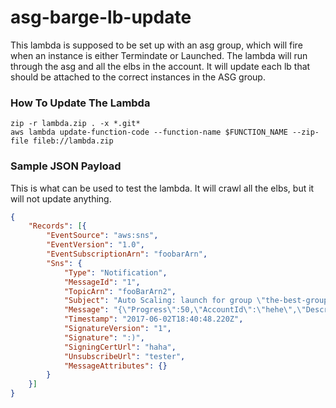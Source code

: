 # asg-barge-lb-update

This lambda is supposed to be set up with an asg group, which will fire when an instance
is either Termindate or Launched. The lambda will run through the asg and all the elbs in the
account. It will update each lb that should be attached to the correct instances in the ASG group.

### How To Update The Lambda

``` shell
zip -r lambda.zip . -x *.git*
aws lambda update-function-code --function-name $FUNCTION_NAME --zip-file fileb://lambda.zip
```


### Sample JSON Payload

This is what can be used to test the lambda. It will crawl all the elbs, but it will not update anything.

``` JSON
{
	"Records": [{
		"EventSource": "aws:sns",
		"EventVersion": "1.0",
		"EventSubscriptionArn": "foobarArn",
		"Sns": {
			"Type": "Notification",
			"MessageId": "1",
			"TopicArn": "fooBarArn2",
			"Subject": "Auto Scaling: launch for group \"the-best-group\"",
			"Message": "{\"Progress\":50,\"AccountId\":\"hehe\",\"Description\":\"Launching a new EC2 instance: i-ffff\",\"RequestId\":\"foobar\",\"EndTime\":\"2017-06-02T18:40:48.198Z\",\"AutoScalingGroupARN\":\"fooBarBar\",\"ActivityId\":\"aaa\",\"StartTime\":\"2017-06-02T18:40:15.965Z\",\"Service\":\"AWS Auto Scaling\",\"Time\":\"2017-06-02T18:40:48.198Z\",\"EC2InstanceId\":\"lololol\",\"StatusCode\":\"InProgress\",\"StatusMessage\":\"\",\"Details\":{\"Subnet ID\":\"subnet-ffssddd\",\"Availability Zone\":\"us-east-1b\"},\"AutoScalingGroupName\":\"the-asg\",\"Cause\":\"At 2017-06-02T18:40:14Z an instance was started in response to a difference between desired and actual capacity, increasing the capacity from 3 to 4.\",\"Event\":\"autoscaling:EC2_INSTANCE_TERMINATE\"}",
			"Timestamp": "2017-06-02T18:40:48.220Z",
			"SignatureVersion": "1",
			"Signature": ":)",
			"SigningCertUrl": "haha",
			"UnsubscribeUrl": "tester",
			"MessageAttributes": {}
		}
	}]
}
```
